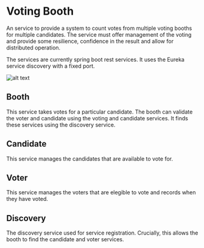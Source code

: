 # Voting Booth
An service to provide a system to count votes from multiple voting booths for multiple candidates.  The service must offer management of the voting and provide some resilience, confidence in the result and allow for distributed operation. 

The services are currently spring boot rest services. It uses the Eureka service discovery with a fixed port.

![alt text](images/voting.png "Voting Overview")

## Booth
This service takes votes for a particular candidate. The booth can validate the voter and candidate using the voting and candidate services.  It finds these services using the discovery service.

## Candidate
This service manages the candidates that are available to vote for.

## Voter
This service manages the voters that are elegible to vote and records when they have voted.

## Discovery
The discovery service used for service registration.  Crucially, this allows the booth to find the candidate and voter services.

